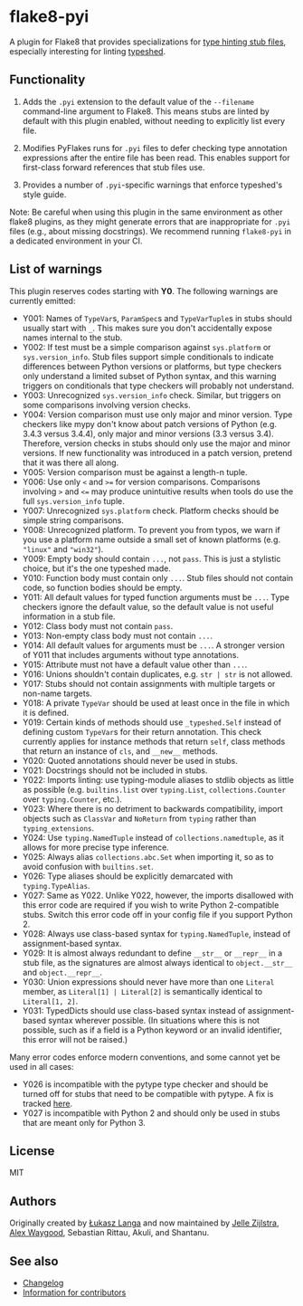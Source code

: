 # flake8-pyi

A plugin for Flake8 that provides specializations for
[type hinting stub files](https://www.python.org/dev/peps/pep-0484/#stub-files),
especially interesting for linting
[typeshed](https://github.com/python/typeshed/).


## Functionality

1. Adds the `.pyi` extension to the default value of the `--filename`
   command-line argument to Flake8.  This means stubs are linted by default with
   this plugin enabled, without needing to explicitly list every file.

2. Modifies PyFlakes runs for `.pyi` files to defer checking type annotation
   expressions after the entire file has been read.  This enables support for
   first-class forward references that stub files use.

3. Provides a number of `.pyi`-specific warnings that enforce typeshed's
   style guide.

Note: Be careful when using this plugin in the same environment as other flake8
plugins, as they might generate errors that are inappropriate for
`.pyi` files (e.g., about missing docstrings). We recommend running
`flake8-pyi` in a dedicated environment in your CI.


## List of warnings

This plugin reserves codes starting with **Y0**. The following warnings are
currently emitted:

* Y001: Names of `TypeVar`s, `ParamSpec`s and `TypeVarTuple`s in stubs
  should usually start with `_`. This makes sure you don't accidentally expose
  names internal to the stub.
* Y002: If test must be a simple comparison against `sys.platform` or
  `sys.version_info`. Stub files support simple conditionals to indicate
  differences between Python versions or platforms, but type checkers only
  understand a limited subset of Python syntax, and this warning triggers on
  conditionals that type checkers will probably not understand.
* Y003: Unrecognized `sys.version_info` check. Similar, but triggers on some
  comparisons involving version checks.
* Y004: Version comparison must use only major and minor version. Type checkers
  like mypy don't know about patch versions of Python (e.g. 3.4.3 versus 3.4.4),
  only major and minor versions (3.3 versus 3.4). Therefore, version checks in
  stubs should only use the major and minor versions. If new functionality was
  introduced in a patch version, pretend that it was there all along.
* Y005: Version comparison must be against a length-n tuple.
* Y006: Use only `<` and `>=` for version comparisons. Comparisons involving
  `>` and `<=` may produce unintuitive results when tools do use the full
  `sys.version_info` tuple.
* Y007: Unrecognized `sys.platform` check. Platform checks should be simple
  string comparisons.
* Y008: Unrecognized platform. To prevent you from typos, we warn if you use a
  platform name outside a small set of known platforms (e.g. `"linux"` and
  `"win32"`).
* Y009: Empty body should contain `...`, not `pass`. This is just a stylistic
  choice, but it's the one typeshed made.
* Y010: Function body must contain only `...`. Stub files should not contain
  code, so function bodies should be empty.
* Y011: All default values for typed function arguments must be `...`. Type
  checkers ignore the default value, so the default value is not useful
  information in a stub file.
* Y012: Class body must not contain `pass`.
* Y013: Non-empty class body must not contain `...`.
* Y014: All default values for arguments must be `...`. A stronger version
  of Y011 that includes arguments without type annotations.
* Y015: Attribute must not have a default value other than `...`.
* Y016: Unions shouldn't contain duplicates, e.g. `str | str` is not allowed.
* Y017: Stubs should not contain assignments with multiple targets or non-name
  targets.
* Y018: A private `TypeVar` should be used at least once in the file in which
  it is defined.
* Y019: Certain kinds of methods should use `_typeshed.Self` instead of
  defining custom `TypeVar`s for their return annotation. This check currently
  applies for instance methods that return `self`, class methods that return
  an instance of `cls`, and `__new__` methods.
* Y020: Quoted annotations should never be used in stubs.
* Y021: Docstrings should not be included in stubs.
* Y022: Imports linting: use typing-module aliases to stdlib objects as little
  as possible (e.g. `builtins.list` over `typing.List`,
  `collections.Counter` over `typing.Counter`, etc.).
* Y023: Where there is no detriment to backwards compatibility, import objects
  such as `ClassVar` and `NoReturn` from `typing` rather than
  `typing_extensions`.
* Y024: Use `typing.NamedTuple` instead of `collections.namedtuple`, as it
  allows for more precise type inference.
* Y025: Always alias `collections.abc.Set` when importing it, so as to avoid
  confusion with `builtins.set`.
* Y026: Type aliases should be explicitly demarcated with `typing.TypeAlias`.
* Y027: Same as Y022. Unlike Y022, however, the imports disallowed with this
  error code are required if you wish to write Python 2-compatible stubs.
  Switch this error code off in your config file if you support Python 2.
* Y028: Always use class-based syntax for `typing.NamedTuple`, instead of
  assignment-based syntax.
* Y029: It is almost always redundant to define `__str__` or `__repr__` in
  a stub file, as the signatures are almost always identical to
  `object.__str__` and `object.__repr__`.
* Y030: Union expressions should never have more than one `Literal` member,
  as `Literal[1] | Literal[2]` is semantically identical to
  `Literal[1, 2]`.
* Y031: TypedDicts should use class-based syntax instead of assignment-based
  syntax wherever possible. (In situations where this is not possible, such as
  if a field is a Python keyword or an invalid identifier, this error will not
  be raised.)

Many error codes enforce modern conventions, and some cannot yet be used in
all cases:

* Y026 is incompatible with the pytype type checker and should be turned
  off for stubs that need to be compatible with pytype. A fix is tracked
  [here](https://github.com/google/pytype/issues/787).
* Y027 is incompatible with Python 2 and should only be used in stubs
  that are meant only for Python 3.

## License

MIT


## Authors

Originally created by [Łukasz Langa](mailto:lukasz@langa.pl) and
now maintained by
[Jelle Zijlstra](mailto:jelle.zijlstra@gmail.com),
[Alex Waygood](mailto:alex.waygood@gmail.com),
Sebastian Rittau, Akuli, and Shantanu.

## See also

* [Changelog](./CHANGELOG.md)
* [Information for contributors](./CONTRIBUTING.md)

